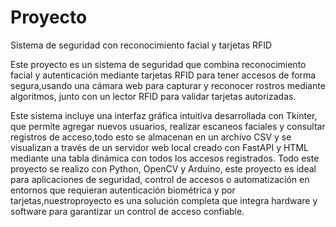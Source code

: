 # Proyecto
Sistema de seguridad con reconocimiento facial y tarjetas RFID

Este proyecto es un sistema  de seguridad que combina reconocimiento facial y autenticación mediante tarjetas RFID para tener accesos de forma segura,usando una cámara web para capturar y reconocer rostros  mediante algoritmos, junto con un lector RFID para validar tarjetas autorizadas.  

Este sistema incluye una interfaz gráfica intuitiva desarrollada con Tkinter, que permite agregar nuevos usuarios, realizar escaneos faciales y consultar registros de acceso,todo esto se almacenan en un archivo CSV y se visualizan a través de un servidor web local creado con FastAPI y HTML mediante una tabla dinámica con todos los accesos registrados.
Todo este proyecto se realizo con Python, OpenCV y Arduino, este proyecto es ideal para aplicaciones de seguridad, control de accesos o automatización en entornos que requieran autenticación biométrica y por tarjetas,nuestroproyecto es una solución completa que integra hardware y software para garantizar un control de acceso confiable.
